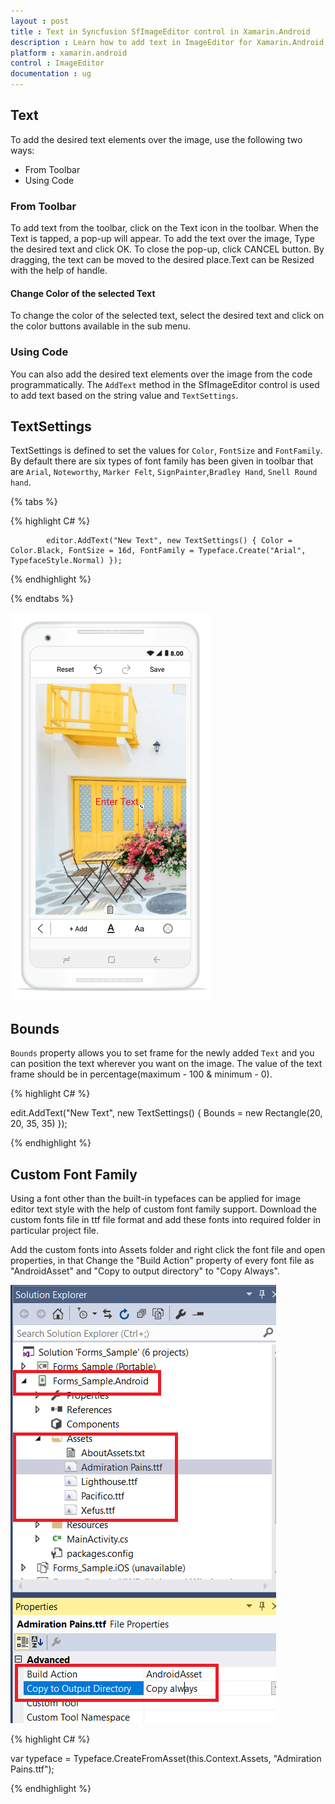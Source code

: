 ```yaml
---
layout : post
title : Text in Syncfusion SfImageEditor control in Xamarin.Android
description : Learn how to add text in ImageEditor for Xamarin.Android.
platform : xamarin.android
control : ImageEditor
documentation : ug
---
```


## Text

To add the desired text elements over the image, use the following two ways:

* From Toolbar
* Using Code

### From Toolbar

To add text from the toolbar, click on the Text icon in the toolbar. When the Text is tapped, a pop-up will appear. To add the text over the image, Type the desired text and click OK. To close the pop-up, click CANCEL button. By dragging, the text can be moved to the desired place.Text can be Resized with the help of handle.

#### Change Color of the selected Text

To change the color of the selected text, select the desired text and click on the color buttons available in the sub menu.

### Using Code

You can also add the desired text elements over the image from the code programmatically. The `AddText` method in the SfImageEditor control is used to add text based on the string value and `TextSettings`.

## TextSettings

TextSettings is defined to set the values for `Color`, `FontSize` and `FontFamily`. By default there are six types of font family has been given in toolbar that are 
`Arial`, `Noteworthy`, `Marker Felt`, `SignPainter`,`Bradley Hand`, `Snell Round hand`.


{% tabs %}

{% highlight C# %}

            editor.AddText("New Text", new TextSettings() { Color = Color.Black, FontSize = 16d, FontFamily = Typeface.Create("Arial", TypefaceStyle.Normal) });

{% endhighlight %}

{% endtabs %}


![SfImageEditor](ImageEditor_images/text.png)

## Bounds

`Bounds` property allows you to set frame for the newly added `Text` and you can position the text wherever you want on the image. The value of the text frame should be in percentage(maximum - 100 & minimum - 0).

{% highlight C# %}

  edit.AddText("New Text", new TextSettings() { Bounds = new Rectangle(20, 20, 35, 35) });

{% endhighlight %}


## Custom Font Family

Using a font other than the built-in typefaces can be applied for image editor text style with the help of custom font family support. Download the custom fonts file in ttf file format and add these fonts into required folder in particular project file.

Add the custom fonts into Assets folder and right click the font file and open properties, in that Change the "Build Action" property of every font file as "AndroidAsset" and "Copy to output directory" to "Copy Always".

![SfImageEditor](ImageEditor_images/AndroidCustomFont.png)   

{% highlight C# %}

  var typeface = Typeface.CreateFromAsset(this.Context.Assets, "Admiration Pains.ttf");

{% endhighlight %}
